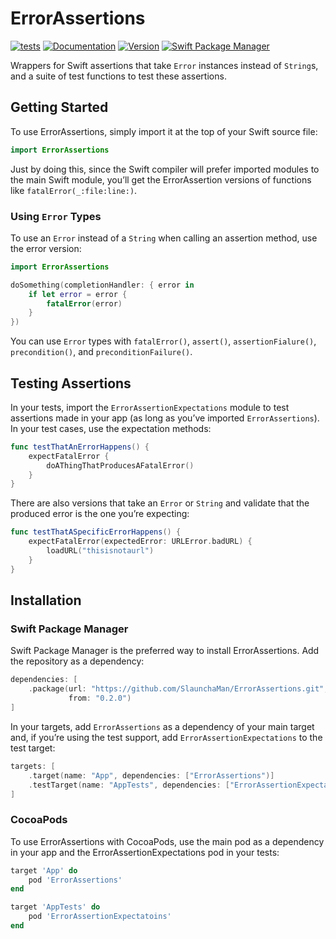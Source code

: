 # ErrorAssertions

[![tests](https://github.com/SlaunchaMan/ErrorAssertions/workflows/tests/badge.svg)](https://github.com/SlaunchaMan/ErrorAssertions/actions?query=workflow%3Atests)
[![Documentation](https://SlaunchaMan.github.io/ErrorAssertions/badge.svg)](https://SlaunchaMan.github.io/ErrorAssertions)
[![Version](https://img.shields.io/cocoapods/v/ErrorAssertions.svg?style=flat)](https://cocoapods.org/pods/ErrorAssertions)
[![Swift Package Manager](https://img.shields.io/badge/SPM-compatible-orange.svg)](https://swift.org/package-manager)

Wrappers for Swift assertions that take `Error` instances instead of `String`s, 
and a suite of test functions to test these assertions.

## Getting Started

To use ErrorAssertions, simply import it at the top of your Swift source file:

```swift
import ErrorAssertions
```

Just by doing this, since the Swift compiler will prefer imported modules to the
main Swift module, you’ll get the ErrorAssertion versions of functions like
`fatalError(_:file:line:)`.

### Using `Error` Types

To use an `Error` instead of a `String` when calling an assertion method, use
the error version:

```swift
import ErrorAssertions

doSomething(completionHandler: { error in
    if let error = error {
        fatalError(error)
    }
})
```

You can use `Error` types with `fatalError()`, `assert()`, `assertionFialure()`,
`precondition()`, and `preconditionFailure()`.

## Testing Assertions

In your tests, import the `ErrorAssertionExpectations` module to test assertions
made in your app (as long as you’ve imported `ErrorAssertions`). In your test
cases, use the expectation methods:

```swift
func testThatAnErrorHappens() {
    expectFatalError {
        doAThingThatProducesAFatalError()
    }
}
```

There are also versions that take an `Error` or `String` and validate that the
produced error is the one you’re expecting:

```swift
func testThatASpecificErrorHappens() {
    expectFatalError(expectedError: URLError.badURL) {
        loadURL("thisisnotaurl")
    }
}
```

## Installation

### Swift Package Manager

Swift Package Manager is the preferred way to install ErrorAssertions. Add the
repository as a dependency:

```swift
dependencies: [
    .package(url: "https://github.com/SlaunchaMan/ErrorAssertions.git",
             from: "0.2.0")
]
```

In your targets, add `ErrorAssertions` as a dependency of your main target and,
if you’re using the test support, add `ErrorAssertionExpectations` to the test
target:

```swift
targets: [
    .target(name: "App", dependencies: ["ErrorAssertions")]
    .testTarget(name: "AppTests", dependencies: ["ErrorAssertionExpectations"])
]
```

### CocoaPods

To use ErrorAssertions with CocoaPods, use the main pod as a dependency in your
app and the ErrorAssertionExpectations pod in your tests:

```ruby
target 'App' do
    pod 'ErrorAssertions'
end

target 'AppTests' do
    pod 'ErrorAssertionExpectatoins'
end
```

